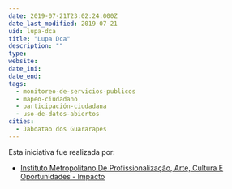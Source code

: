 ```yaml
---
date: 2019-07-21T23:02:24.000Z
date_last_modified: 2019-07-21
uid: lupa-dca
title: "Lupa Dca"
description: ""
type: 
website: 
date_ini: 
date_end: 
tags:
  - monitoreo-de-servicios-publicos
  - mapeo-ciudadano
  - participación-ciudadana
  - uso-de-datos-abiertos
cities: 
  - Jaboatao dos Guararapes
---
```


Esta iniciativa fue realizada por:

- [Instituto Metropolitano De Profissionalização, Arte, Cultura E Oportunidades - Impacto](/i/instituto-metropolitano-de-profissionalizacão-arte-cultura-e-oportunidades-impacto.html)
